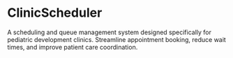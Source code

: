 # ClinicScheduler
A scheduling and queue management system designed specifically for pediatric development clinics. Streamline appointment booking, reduce wait times, and improve patient care coordination.
